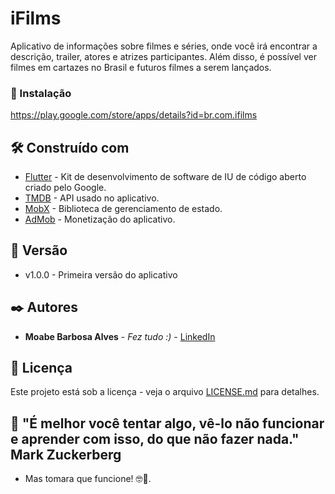 # iFilms

Aplicativo de informações sobre filmes e séries, onde você irá encontrar a descrição, trailer, atores e atrizes participantes. Além disso, é possível ver filmes em cartazes no Brasil e futuros filmes a serem lançados.

### 🔧 Instalação

https://play.google.com/store/apps/details?id=br.com.ifilms

## 🛠️ Construído com

* [Flutter](https://flutter.dev/) - Kit de desenvolvimento de software de IU de código aberto criado pelo Google.
* [TMDB](https://developers.themoviedb.org/3) - API usado no aplicativo.
* [MobX](https://pub.dev/packages/mobx) - Biblioteca de gerenciamento de estado.
* [AdMob](https://admob.google.com/home/) - Monetização do aplicativo.

## 📌 Versão

* v1.0.0 - Primeira versão do aplicativo 

## ✒️ Autores

* **Moabe Barbosa Alves** - *Fez tudo :)* - [LinkedIn](https://www.linkedin.com/in/moabe-barbosa-72210a191/)

## 📄 Licença

Este projeto está sob a licença - veja o arquivo [LICENSE.md](https://moabebarbosa.blogspot.com/2021/07/privacy-policy-para-idioma-portugues.html) para detalhes.

## 🎁 "É melhor você tentar algo, vê-lo não funcionar e aprender com isso, do que não fazer nada." Mark Zuckerberg

* Mas tomara que funcione! 🤓🍺.




